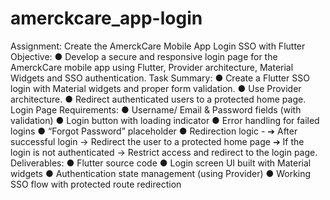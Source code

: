 # amerckcare_app-login
Assignment: Create the AmerckCare Mobile App Login SSO with Flutter
Objective:
● Develop a secure and responsive login page for the AmerckCare mobile app using
Flutter, Provider architecture, Material Widgets and SSO authentication.
Task Summary:
● Create a Flutter SSO login with Material widgets and proper form validation.
● Use Provider architecture.
● Redirect authenticated users to a protected home page.
Login Page Requirements:
● Username/ Email & Password fields (with validation)
● Login button with loading indicator
● Error handling for failed logins
● “Forgot Password” placeholder
● Redirection logic -
➔ After successful login → Redirect the user to a protected home page
➔ If the login is not authenticated → Restrict access and redirect to the login
page.
Deliverables:
● Flutter source code
● Login screen UI built with Material widgets
● Authentication state management (using Provider)
● Working SSO flow with protected route redirection
